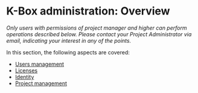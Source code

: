 # K-Box administration: Overview

_Only users with permissions of project manager and higher can perform operations described below. Please contact your Project Administrator via email, indicating your interest in any of the points._

In this section, the following aspects are covered:

- [Users management](./users.md)
- [Licenses](https://git.klink.asia/main/k-box/blob/Update-Help-Project-section/docs/user/documents/licenses.md)
- [Identity](./identity.md)
- [Project management](../projects/index.md)